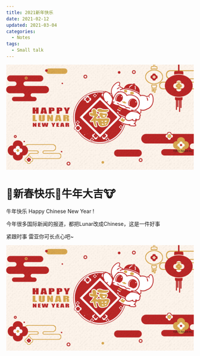 ```yaml
---
title: 2021新年快乐
date: 2021-02-12
updated: 2021-03-04
categories: 
  - Notes
tags: 
  - Small talk
---
```


![img](img/covers/notes_2021_chineses_new_year.jpg)



<!-- more -->


# 🧨新春快乐🎉牛年大吉🐮

牛年快乐 Happy Chinese New Year !

今年很多国际新闻的报道，都把Lunar改成Chinese，这是一件好事

紧跟时事 雷亚你可长点心吧~

![img](img/covers/notes_2021_chineses_new_year.jpg)

